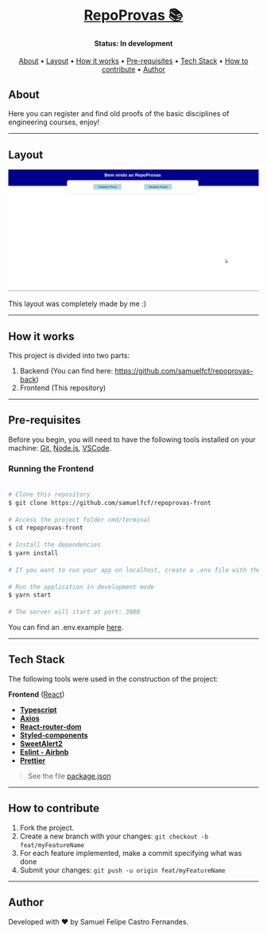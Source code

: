 <h1 align="center">
    <a href="#"> RepoProvas 📚</a>
</h1>

<h4 align="center"> 
	 Status: In development
</h4>

<p align="center">
 <a href="#about">About</a> •
 <a href="#layout">Layout</a> • 
 <a href="#how-it-works">How it works</a> • 
 <a href="#pre-requisites">Pre-requisites</a> • 
 <a href="#tech-stack">Tech Stack</a> • 
 <a href="#how-to-contribute">How to contribute</a> • 
 <a href="#author">Author</a>
</p>

## About

Here you can register and find old proofs of the basic disciplines of engineering courses, enjoy!

---

## Layout

<div align="center">
 <img src="./public/assets/apresentacao.gif" alt="App demonstration" />
</div>

This layout was completely made by me :)

---

## How it works

This project is divided into two parts:

1. Backend (You can find here: https://github.com/samuelfcf/repoprovas-back)
2. Frontend (This repository)

---

## Pre-requisites

Before you begin, you will need to have the following tools installed on your machine:
[Git](https://git-scm.com), [Node.js](https://nodejs.org/en/), [VSCode](https://code.visualstudio.com/).

### Running the Frontend

```bash

# Clone this repository
$ git clone https://github.com/samuelfcf/repoprovas-front

# Access the project folder cmd/terminal
$ cd repoprovas-front

# Install the dependencies
$ yarn install

# If you want to run your app on localhost, create a .env file with the environment variable pointing to your local server.

# Run the application in development mode
$ yarn start

# The server will start at port: 3000

```

You can find an .env.example <a href="https://github.com/samuelfcf/repoprovas-front/blob/main/.env.exemple">here</a>.

---

## Tech Stack

The following tools were used in the construction of the project:

**Frontend** ([React](https://reactjs.org/))

- **[Typescript](https://www.typescriptlang.org/)**
- **[Axios](https://github.com/axios/axios)**
- **[React-router-dom](https://github.com/remix-run/react-router)**
- **[Styled-components](https://github.com/styled-components/styled-components)**
- **[SweetAlert2](https://github.com/sweetalert2/sweetalert2)**
- **[Eslint - Airbnb](https://github.com/airbnb/javascript)**
- **[Prettier](https://github.com/prettier/prettier)**

> See the file [package.json](https://github.com/samuelfcf/repoprovas-front/blob/main/package.json)

---

## How to contribute

1. Fork the project.
2. Create a new branch with your changes: `git checkout -b feat/myFeatureName`
3. For each feature implemented, make a commit specifying what was done
4. Submit your changes: `git push -u origin feat/myFeatureName`

---

## Author

Developed with ❤️ by Samuel Felipe Castro Fernandes.
